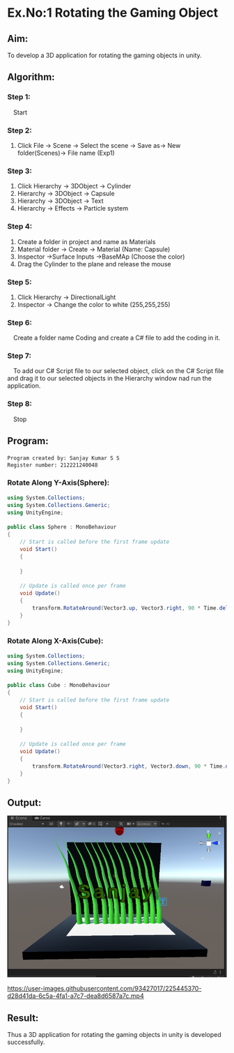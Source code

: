 # Ex.No:1  Rotating the Gaming Object

## Aim:
To develop a 3D application for rotating the gaming objects in unity.
## Algorithm:
### Step 1:
&emsp;Start
### Step 2:
1. Click File -> Scene -> Select the scene -> Save as-> New folder(Scenes)-> File name (Exp1)
### Step 3:
1. Click Hierarchy -> 3DObject -> Cylinder
2. Hierarchy -> 3DObject -> Capsule
3. Hierarchy -> 3DObject -> Text
4. Hierarchy -> Effects -> Particle system
### Step 4:
1. Create a folder in project and name as Materials
2. Material folder -> Create -> Material (Name: Capsule)
3. Inspector ->Surface Inputs ->BaseMAp (Choose the color)
4. Drag the Cylinder to the plane and release the mouse
### Step 5:
1. Click Hierarchy -> DirectionalLight
2. Inspector -> Change the color to white (255,255,255)
### Step 6:
&emsp;Create a folder name Coding and create a C# file to add the coding in it.
### Step 7:
&emsp;To add our C# Script file to our selected object, click on the C# Script file and drag it to our selected objects in the Hierarchy window nad run the application.
### Step 8:
&emsp;Stop

## Program:
```
Program created by: Sanjay Kumar S S
Register number: 212221240048
```
### Rotate Along Y-Axis(Sphere):
```C#
using System.Collections;
using System.Collections.Generic;
using UnityEngine;

public class Sphere : MonoBehaviour
{
    // Start is called before the first frame update
    void Start()
    {
        
    }

    // Update is called once per frame
    void Update()
    {
        transform.RotateAround(Vector3.up, Vector3.right, 90 * Time.deltaTime);
    }
}

```
### Rotate Along X-Axis(Cube):
```C#
using System.Collections;
using System.Collections.Generic;
using UnityEngine;

public class Cube : MonoBehaviour
{
    // Start is called before the first frame update
    void Start()
    {
        
    }

    // Update is called once per frame
    void Update()
    {
        transform.RotateAround(Vector3.right, Vector3.down, 90 * Time.deltaTime);
    }
}
```
## Output:
![image](./out.png)

https://user-images.githubusercontent.com/93427017/225445370-d28d41da-6c5a-4fa1-a7c7-dea8d6587a7c.mp4


## Result:
Thus a 3D application for rotating the gaming objects in unity is developed successfully.
